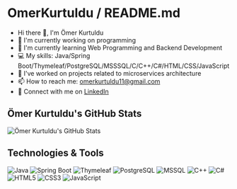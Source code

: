 # OmerKurtuldu / README.md

- Hi there 👋, I'm Ömer Kurtuldu
- 🌱 I'm currently working on programming
- 🌱 I'm currently learning Web Programming and Backend Development
- 💻 My skills: Java/Spring Boot/Thymeleaf/PostgreSQL/MSSSQL/C/C++/C#/HTML/CSS/JavaScript
- 🔧 I've worked on projects related to microservices architecture
- 📫 How to reach me: omerkurtuldu11@gmail.com
- 👔 Connect with me on [LinkedIn](https://www.linkedin.com/in/your-linkedin-profile/)

## Ömer Kurtuldu's GitHub Stats

![Ömer Kurtuldu's GitHub Stats](https://github-readme-stats.vercel.app/api?username=OmerKurtuldu&show_icons=true&theme=dark&count_private=true)

## Technologies & Tools

![Java](https://img.shields.io/badge/Java-ED8B00?style=for-the-badge&logo=java&logoColor=white)
![Spring Boot](https://img.shields.io/badge/Spring%20Boot-6DB33F?style=for-the-badge&logo=spring-boot&logoColor=white)
![Thymeleaf](https://img.shields.io/badge/Thymeleaf-005F0F?style=for-the-badge&logo=thymeleaf&logoColor=white)
![PostgreSQL](https://img.shields.io/badge/PostgreSQL-316192?style=for-the-badge&logo=postgresql&logoColor=white)
![MSSQL](https://img.shields.io/badge/Microsoft%20SQL%20Server-CC2927?style=for-the-badge&logo=microsoft-sql-server&logoColor=white)
![C++](https://img.shields.io/badge/C%2B%2B-00599C?style=for-the-badge&logo=c%2B%2B&logoColor=white)
![C#](https://img.shields.io/badge/C%23-239120?style=for-the-badge&logo=c-sharp&logoColor=white)
![HTML5](https://img.shields.io/badge/HTML5-E34F26?style=for-the-badge&logo=html5&logoColor=white)
![CSS3](https://img.shields.io/badge/CSS3-1572B6?style=for-the-badge&logo=css3&logoColor=white)
![JavaScript](https://img.shields.io/badge/JavaScript-F7DF1E?style=for-the-badge&logo=javascript&logoColor=black)


